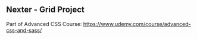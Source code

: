 ## Nexter - Grid Project

Part of Advanced CSS Course: https://www.udemy.com/course/advanced-css-and-sass/
